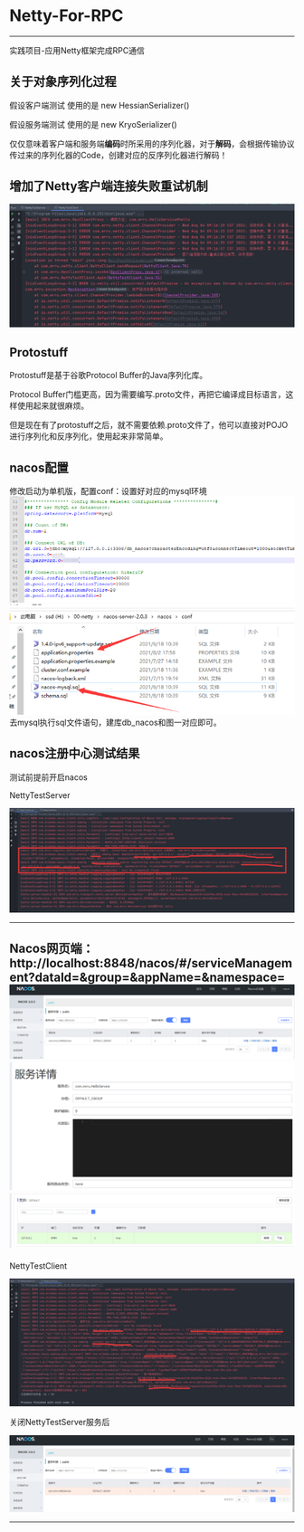 # Netty-For-RPC

---

实践项目-应用Netty框架完成RPC通信

## 关于对象序列化过程
假设客户端测试 使用的是 new HessianSerializer()

假设服务端测试 使用的是 new KryoSerializer()

仅仅意味着客户端和服务端**编码**时所采用的序列化器，对于**解码**，会根据传输协议传过来的序列化器的Code，创建对应的反序列化器进行解码！
## 增加了Netty客户端连接失败重试机制
![img.png](imgs/img.png)

## Protostuff
Protostuff是基于谷歌Protocol Buffer的Java序列化库。

Protocol Buffer门槛更高，因为需要编写.proto文件，再把它编译成目标语言，这样使用起来就很麻烦。

但是现在有了protostuff之后，就不需要依赖.proto文件了，他可以直接对POJO进行序列化和反序列化，使用起来非常简单。

## nacos配置
修改启动为单机版，配置conf：设置好对应的mysql环境
![nacos配置.png](imgs/img_4.png)
![nacos配置.png](imgs/img_5.png)
去mysql执行sql文件语句，建库db_nacos和图一对应即可。

## nacos注册中心测试结果
测试前提前开启nacos

NettyTestServer

![NettyTestServer.png](imgs/img_1.png)

---
Nacos网页端：http://localhost:8848/nacos/#/serviceManagement?dataId=&group=&appName=&namespace=
![Nacos.png](imgs/img_3.png)
![Nacos.png](imgs/img_6.png)
![Nacos.png](imgs/img_7.png)
---

NettyTestClient

![NettyTestClient.png](imgs/img_2.png)

关闭NettyTestServer服务后

![img.png](imgs/img8.png)

---











